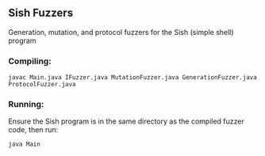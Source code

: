 Sish Fuzzers
---
Generation, mutation, and protocol fuzzers for the Sish (simple shell) program

### Compiling:
``javac Main.java IFuzzer.java MutationFuzzer.java GenerationFuzzer.java ProtocolFuzzer.java``

### Running:

Ensure the Sish program is in the same directory as the compiled fuzzer code, then run:

``java Main``